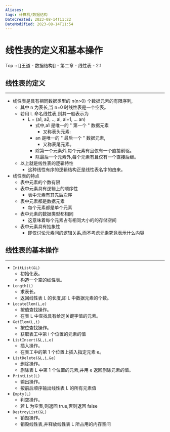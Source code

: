 ```yaml
---
Aliases: 
tags: 计算机/数据结构 
DateCreated: 2023-08-14T11:22
DateModified: 2023-08-14T11:54
---
```

# 线性表的定义和基本操作

Top :: [[王道 - 数据结构]] - 第二章 - 线性表 - 2.1

## 线性表的定义
---
- 线性表是具有相同数据类型的 n(n>0) 个数据元素的有限序列,
	- 其中 n 为表长,当 n=0 时线性表是一个空表。
	- 若用 L 命名线性表,则其一般表示为
		- L = (a1, a2, .., ai, ai+1, … an)
			- 式中,a1 是唯一的 " 第一个 " 数据元素
				- 又称表头元素:
			- an 是唯一的 " 最后一个 " 数据元素,
				- 又称表尾元素。
			- 除第一个元素外,每个元素有且仅有一个直接前驱。
			- 除最后一个元素外,每个元素有且仅有一个直接后继。
	- 以上就是线性表的逻辑特性
		- 这种线性有序的逻辑结构正是线性表名字的由来。
- 线性表的特点
	- 表中元素的个数有限
	- 表中元素具有逻辑上的顺序性
		- 表中元素有其先后次序
	- 表中元素都是数据元素
		- 每个元素都是单个元素
	- 表中元素的数据类型都相同
		- 这意味着每个元素占有相同大小的的存储空间
	- 表中元素具有抽象性
		- 即仅讨论元素间的逻辑关系,而不考虑元素究竟表示什么内容
  
## 线性表的基本操作
---
- `InitList(&L)`
	- 初始化表。
	- 构造一个空的线性表。
- `Length(L)`
	- 求表长。
	- 返回线性表 L 的长度,即 L 中数据元素的个数。
- `LocateElem(L,e)`
	- 按值查找操作。
	- 在表 L 中查找具有给定关键字值的元素。
- `GetElem(L,i)`
	- 按位查找操作。
	- 获取表工中第 i 个位置的元素的值
- `ListInsert(&L,i,e)`
	- 插入操作。
	- 在表工中的第 1 个位置上插入指定元素 e。
- `ListDelete(&L,i,&e)`
	- 删除操作。
	- 删除表 L 中第 1 个位置的元素,并用 e 返回删除元素的值。
- `PrintList(L)`
	- 输出操作。
	- 按前后顺序输出线性表 L 的所有元素值
- `Empty(L)`
	- 判空操作。
	- 若 L 为空表,则返回 true,否则返回 false
- `DestroyList(&L)`
	- 销毁操作。
	- 销毁线性表,并释放线性表 L 所占用的内存空间
